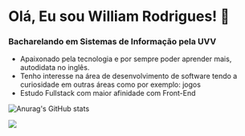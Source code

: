 # Olá, Eu sou William Rodrigues! 👋

### Bacharelando em Sistemas de Informação pela UVV

- Apaixonado pela tecnologia e por sempre poder aprender mais, autodidata no inglês.
- Tenho interesse na área de desenvolvimento de software tendo a curiosidade em outras áreas como por exemplo: jogos
- Estudo Fullstack com maior afinidade com Front-End

  
![Anurag's GitHub stats](https://github-readme-stats.vercel.app/api?username=oWilliamRodrigues&show_icons=true&theme=radical)

<!-- Layout de Linguagens mais usadas

![Top Langs](https://github-readme-stats.vercel.app/api/top-langs/?username=oWilliamRodrigues&layout=compact)

-->

<div>
  <a href="https://www.linkedin.com/in/william-rodrigues03/" target="_blank"><img src="https://img.shields.io/badge/-LinkedIn-%230077B5?style=for-the-badge&logo=linkedin&logoColor=white" target="_blank"></a>
  
</div>
<!--
**oWilliamRodrigues/oWilliamRodrigues** is a ✨ _special_ ✨ repository because its `README.md` (this file) appears on your GitHub profile.
